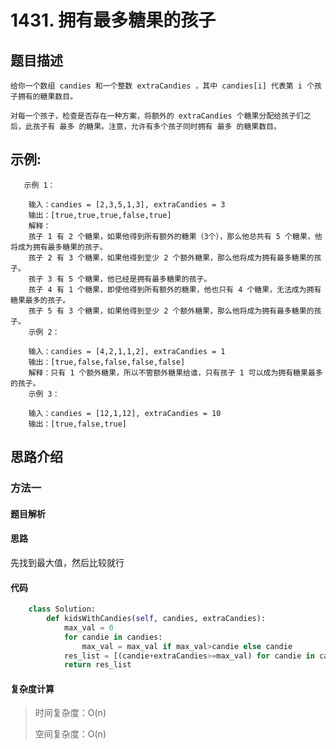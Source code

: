 # 1431. 拥有最多糖果的孩子

## 题目描述

    给你一个数组 candies 和一个整数 extraCandies ，其中 candies[i] 代表第 i 个孩子拥有的糖果数目。

    对每一个孩子，检查是否存在一种方案，将额外的 extraCandies 个糖果分配给孩子们之后，此孩子有 最多 的糖果。注意，允许有多个孩子同时拥有 最多 的糖果数目。

## 示例:
```
   示例 1：

    输入：candies = [2,3,5,1,3], extraCandies = 3
    输出：[true,true,true,false,true] 
    解释：
    孩子 1 有 2 个糖果，如果他得到所有额外的糖果（3个），那么他总共有 5 个糖果，他将成为拥有最多糖果的孩子。
    孩子 2 有 3 个糖果，如果他得到至少 2 个额外糖果，那么他将成为拥有最多糖果的孩子。
    孩子 3 有 5 个糖果，他已经是拥有最多糖果的孩子。
    孩子 4 有 1 个糖果，即使他得到所有额外的糖果，他也只有 4 个糖果，无法成为拥有糖果最多的孩子。
    孩子 5 有 3 个糖果，如果他得到至少 2 个额外糖果，那么他将成为拥有最多糖果的孩子。
    示例 2：

    输入：candies = [4,2,1,1,2], extraCandies = 1
    输出：[true,false,false,false,false] 
    解释：只有 1 个额外糖果，所以不管额外糖果给谁，只有孩子 1 可以成为拥有糖果最多的孩子。
    示例 3：

    输入：candies = [12,1,12], extraCandies = 10
    输出：[true,false,true]

```

## 思路介绍

### 方法一

#### 题目解析



#### 思路

先找到最大值，然后比较就行


#### 代码

```python
    class Solution:
        def kidsWithCandies(self, candies, extraCandies):
            max_val = 0
            for candie in candies:
                max_val = max_val if max_val>candie else candie 
            res_list = [(candie+extraCandies>=max_val) for candie in candies ]
            return res_list
```

#### 复杂度计算

> 时间复杂度：O(n)
>  
> 空间复杂度：O(n)

